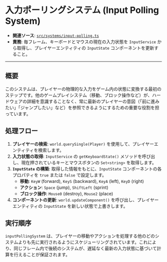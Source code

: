 # 入力ポーリングシステム (Input Polling System)

-   **関連ソース**: [`src/systems/input-polling.ts`](../../src/systems/input-polling.ts)
-   **責務**: 毎フレーム、キーボードとマウスの現在の入力状態を `InputService` から取得し、プレイヤーエンティティの `InputState` コンポーネントを更新すること。

---

## 概要

このシステムは、プレイヤーの物理的な入力をゲーム内の状態に変換する最初のステップです。他のゲームプレイシステム（移動、ブロック操作など）が、ハードウェアの詳細を意識することなく、常に最新のプレイヤーの意図（「前に進みたい」「ジャンプしたい」など）を参照できるようにするための重要な役割を担っています。

## 処理フロー

1.  **プレイヤーの検索**: `world.querySingle(Player)` を使用して、プレイヤーエンティティを検索します。
2.  **入力状態の取得**: `InputService` の `getKeyboardState()` メソッドを呼び出し、現在押されているキーとマウスボタンの `Set<string>` を取得します。
3.  **`InputState` の構築**: 取得した情報をもとに、`InputState` コンポーネントの各プロパティを `true` または `false` で設定します。
    -   **移動**: `KeyW` (forward), `KeyS` (backward), `KeyA` (left), `KeyD` (right)
    -   **アクション**: `Space` (jump), `ShiftLeft` (sprint)
    -   **ブロック操作**: `Mouse0` (destroy), `Mouse2` (place)
4.  **コンポーネントの更新**: `world.updateComponent()` を呼び出し、プレイヤーエンティティの `InputState` を新しい状態で上書きします。

## 実行順序

`inputPollingSystem` は、プレイヤーの移動やアクションを処理する他のどのシステムよりも先に実行されるようにスケジューリングされています。これにより、同じフレーム内で後続のシステムが、遅延なく最新の入力状態に基づいて計算を行えることが保証されます。
